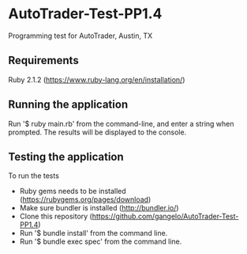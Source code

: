 AutoTrader-Test-PP1.4
=====================

Programming test for AutoTrader, Austin, TX

## Requirements

Ruby 2.1.2 (https://www.ruby-lang.org/en/installation/)

## Running the application
Run '$ ruby main.rb' from the command-line, and enter a string when prompted. The results will be displayed to the console.

## Testing the application
To run the tests
* Ruby gems needs to be installed (https://rubygems.org/pages/download)
* Make sure bundler is installed (http://bundler.io/)
* Clone this repository (https://github.com/gangelo/AutoTrader-Test-PP1.4)
* Run '$ bundle install' from the command line.
* Run '$ bundle exec spec' from the command line.
